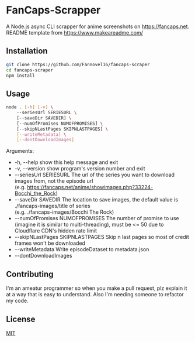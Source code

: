 # FanCaps-Scrapper

A Node.js async CLI scrapper for anime screenshots on https://fancaps.net.
README template from https://www.makeareadme.com/

## Installation

```bash
git clone https://github.com/Fannovel16/fancaps-scraper
cd fancaps-scraper
npm install
```

## Usage

```bash
node . [-h] [-v] \ 
    --seriesUrl SERIESURL \
    [--saveDir SAVEDIR] \
    [--numOfPromises NUMOFPROMISES] \
    [--skipNLastPages SKIPNLASTPAGES] \
    [--writeMetadata] \
    [--dontDownloadImages]
```
Arguments:
  * -h, --help            show this help message and exit
  * -v, --version         show program's version number and exit
  * --seriesUrl SERIESURL The url of the series you want to download images from, not the episode url<br>(e.g. https://fancaps.net/anime/showimages.php?33224-Bocchi_the_Rock)
  * --saveDir SAVEDIR     The location to save images, the default value is ./fancaps-images/title of series<br>(e.g. ./fancaps-images/Bocchi The Rock)
  * --numOfPromises NUMOFPROMISES The number of promise to use (imagine it is similar to multi-threading), must be <= 50 due to Cloudflare CDN's hidden rate limit
  * --skipNLastPages SKIPNLASTPAGES Skip n last pages so most of credit frames won't be downloaded
  * --writeMetadata         Write episodeDataset to metadata.json
  * --dontDownloadImages


## Contributing

I'm an ameatur programmer so when you make a pull request, plz explain it at a way that is easy to understand. 
Also I'm needing someone to refactor my code.

## License

[MIT](https://choosealicense.com/licenses/mit/)